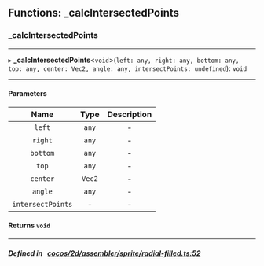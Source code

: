 ## Functions: _calcIntersectedPoints

### _calcIntersectedPoints


___
▸ **_calcIntersectedPoints**<`void`\>(`left: any, right: any, bottom: any, top: any, center: Vec2, angle: any, intersectPoints: undefined`): `void`
___


#### Parameters

| Name | Type | Description |
| :------: | :------: | :------: |
| `left` | `any` | - |
| `right` | `any` | - |
| `bottom` | `any` | - |
| `top` | `any` | - |
| `center` | `Vec2` | - |
| `angle` | `any` | - |
| `intersectPoints` | - | - |

#### Returns `void` 
___


##### Defined in &nbsp;   [cocos/2d/assembler/sprite/radial-filled.ts:52](https://github.com/cocos-creator/engine/blob/c7bf6b8a9/cocos/2d/assembler/sprite/radial-filled.ts#L52)&nbsp;
